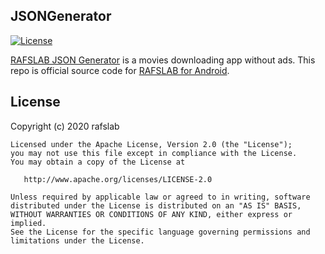 ## JSONGenerator

[![License](http://img.shields.io/badge/License-Apache%202.0-blue.svg?style=flat-square)](http://www.apache.org/licenses/LICENSE-2.0)

[RAFSLAB JSON Generator](https://github.com/rafslab/rafslab-movies-downloader) is a movies downloading app without ads. This repo is official source code for [RAFSLAB for Android](https://drive.google.com/u/0/uc?id=1Q2fJpZ5zRm8qE6zowe9n1I0Wnxngxqr0&export=download).

License
---------

Copyright (c) 2020 rafslab

    Licensed under the Apache License, Version 2.0 (the "License");
    you may not use this file except in compliance with the License.
    You may obtain a copy of the License at

       http://www.apache.org/licenses/LICENSE-2.0

    Unless required by applicable law or agreed to in writing, software
    distributed under the License is distributed on an "AS IS" BASIS,
    WITHOUT WARRANTIES OR CONDITIONS OF ANY KIND, either express or implied.
    See the License for the specific language governing permissions and
    limitations under the License.

